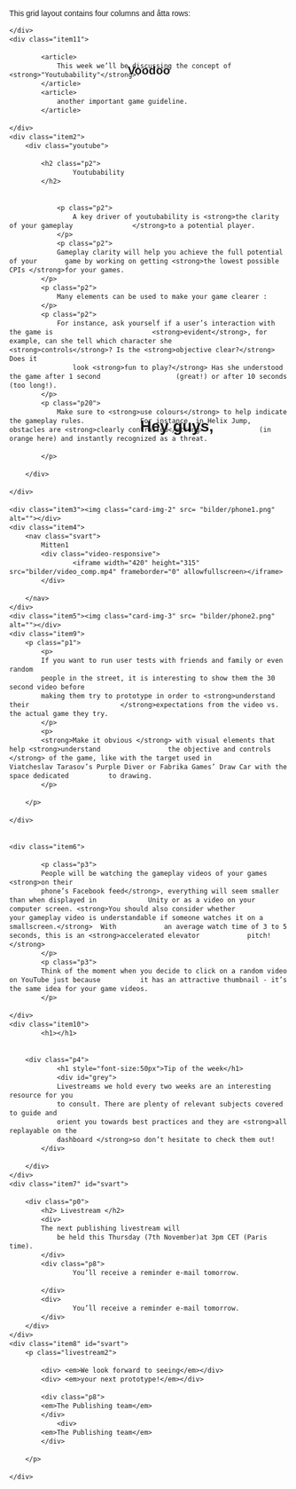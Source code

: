 <!DOCTYPE html>
<html>
<head>
<style>
*{font-family: Helvetica, sans-serif;
		}
.item1 { grid-area: header; 
	background-image: url("bilder/header.png"); 
	height: 750px;
  	background-position: center;
	background-repeat: no-repeat; 
	background-size: cover;
  	position: relative;}
.item2 { grid-area: main1; }
.item3 { grid-area: right; margin-right: 60px;}
.item9 { grid-area: right1; margin-left:0px; margin-right: 60px;}
.item4 { grid-area: mitten1; background-color: #000000;color: orange;}
.item5 { grid-area: main; }
.item6 { grid-area: mitten2;}
.item10 {grid-area: mitten3; 
	background-image: url("bilder/footer.png"); 
	height: 500px;
  	background-position: center;
	background-repeat: no-repeat; 
	background-size: cover;
  	position: relative;}
.item11 { grid-area: mitten0;}

.item7 { grid-area: footer; background-color: #000000; color: white;}

.item8 { grid-area: footer2; background-color: #000000; color: white;}

.card-img-1 {
    height:100%;
    width: 100%; 
    }
.card-img-3{margin-left: 150px;}


article	{
	color:grey;	
	text-align:right;
	font-size: 150%;
	margin-right: 250px;
		}

.grid-container {
  display: grid;
  grid-template-areas:
    	' header header header  header'
	' mitten0 mitten0 mitten0  mitten0'
	' main1 main1 right right'
	' mitten1 mitten1 mitten1 mitten1'
    	' main main right1 right1'
	' mitten2 mitten2 mitten2 mitten2'
	' mitten3 mitten3 mitten3 mitten3'
    	' footer footer footer2 footer2';
  grid-gap: 0px;
 background-color: #FFFFFF;
  padding: 0px;
}

.grid-container > div {

  text-align: left;
  padding: 0px 0;
	background-color: #ffffff;
 }

p {color:grey; 
	font-size: 120%;
	margin-right: 80px;
	text-align:right;
	}
.p1 { margin-top: 100px; margin-left: 10px;  text-align:right;}
.p2 { margin-left: 150px; margin-right: 20px; text-align:left;}
.p20 { margin-left: 150px; margin-right: 20px; text-align:left;margin-bottom:100px;}
.p3 { margin-left: 150px; margin-right: 150px; text-align:left;}
.p4 { position: absolute;
  	top: 50%;
  	left: 50%;
  	transform: translate(-50%, -50%);
	text-align:center;
 	}
.p5 { position: absolute;
  	top: 10%;
  	left: 50%;
  	transform: translate(-50%, -50%);
	text-align:center;
 	}
.p6 { position: absolute;
  	top: 95%;
  	left: 60%;
  	transform: translate(-50%, -50%);
	text-align:center;
 	}


#grey {color:grey;font-size:20px;}

#svart {background-color: #000000;height:400px;}
#right {margin-right:40%;}

.youtube {margin-top: 100px;}

.svart {background-color: #000000; height: 600px;}

.video-responsive{
    overflow:hidden;
    padding-bottom:56.25%;
    position:relative;
    height:0;
}
.video-responsive iframe{
    left:0;
    top:0;
    height:100%;
    width:100%;
    position:absolute;
}

.p0 {
  	margin-left:40%;
	margin-right:20%;
	margin-top:100px;
	text-align:left;
	
	background-color: #000000; color:white;
	}
.livestream2 {
	
	margin-right:40%;
	margin-top:150px;
	
	text-align:right;
	background-color: #000000; 
	
	}
.p7 { 
	text-align:left;
	margin-left:40%;
	margin-right:20%;
	color:white;
 	}
.p8 { 
	text-align:right;
	
	color:black;
 	}

</style>
</head>



<body>
<p>This grid layout contains four columns and åtta rows:</p>

<div class="grid-container">
  	<div class="item1">
		<div class="p5">
			<h2>Voodoo</h2>
		</div>
		<div class="p6">	
			<h1> 
				Hey guys, 
			</h1>
		</div>
		

	</div>
	<div class="item11">
			
			<article>
				This week we’ll be discussing the concept of <strong>"Youtubability"</strong>- 				 
			</article>
			<article>
    			another important game guideline. 
			</article>
		
	</div>
  	<div class="item2">
		<div class="youtube">
		
			<h2 class="p2">
    				Youtubability
			</h2>
			
			
				<p class="p2">
    				A key driver of youtubability is <strong>the clarity of your gameplay 				</strong>to a potential player.
				</p>
				<p class="p2">
				Gameplay clarity will help you achieve the full potential of your 		game by working on getting <strong>the lowest possible CPIs </strong>for your games.
			</p>
			<p class="p2">
				Many elements can be used to make your game clearer :
			</p>
			<p class="p2">	
				For instance, ask yourself if a user’s interaction with the game is 						<strong>evident</strong>, for example, can she tell which character she 					<strong>controls</strong>? Is the <strong>objective clear?</strong> Does it
    				look <strong>fun to play?</strong> Has she understood the game after 1 second 					(great!) or after 10 seconds (too long!).
			</p>
			<p class="p20">
				Make sure to <strong>use colours</strong> to help indicate the gameplay rules. 				For instance, in Helix Jump, obstacles are <strong>clearly contrasted</strong> 				(in orange here) and instantly recognized as a threat.
			
			</p>
		
		</div>
		
	</div>

  	<div class="item3"><img class="card-img-2" src= "bilder/phone1.png" alt=""></div>  
	<div class="item4">	
		<nav class="svart">
			Mitten1
			<div class="video-responsive">
    				<iframe width="420" height="315" src="bilder/video_comp.mp4" frameborder="0" allowfullscreen></iframe>
			</div>
			
		</nav>
	</div> 
	<div class="item5"><img class="card-img-3" src= "bilder/phone2.png" alt=""></div>
	<div class="item9">
		<p class="p1"> 
			<p> 
			If you want to run user tests with friends and family or even random
			people in the street, it is interesting to show them the 30 second video before
			making them try to prototype in order to <strong>understand their 						</strong>expectations from the video vs. the actual game they try.
			</p>
			<p>	
			<strong>Make it obvious </strong> with visual elements that help <strong>understand 				the objective and controls </strong> of the game, like with the target used in 					Viatcheslav Tarasov’s Purple Diver or Fabrika Games’ Draw Car with the space dedicated 			to drawing.
			</p>
			
		</p>
		
	</div> 

  
	<div class="item6">

			<p class="p3">	
			People will be watching the gameplay videos of your games <strong>on their
			phone’s Facebook feed</strong>, everything will seem smaller than when displayed in 			Unity or as a video on your computer screen. <strong>You should also consider whether 			your gameplay video is understandable if someone watches it on a smallscreen.</strong>  With 			an average watch time of 3 to 5 seconds, this is an <strong>accelerated elevator 			pitch!</strong>
			</p>
			<p class="p3">
			Think of the moment when you decide to click on a random video on YouTube just because 			it has an attractive thumbnail - it’s the same idea for your game videos.
			</p>
			
	</div>
	<div class="item10">
			<h1></h1>
			
			
		<div class="p4">
    			<h1 style="font-size:50px">Tip of the week</h1>
    			<div id="grey">
				Livestreams we hold every two weeks are an interesting resource for you
				to consult. There are plenty of relevant subjects covered to guide and
				orient you towards best practices and they are <strong>all replayable on the
				dashboard </strong>so don’t hesitate to check them out!
			</div>
    
  		</div>
	</div>
  	<div class="item7" id="svart">
		
		<div class="p0">  
			<h2> Livestream </h2>
			<div>
			The next publishing livestream will
        		be held this Thursday (7th November)at 3pm CET (Paris time).
			</div>
			<div class="p8"> 
        			You’ll receive a reminder e-mail tomorrow.
			
			</div>
			<div> 
        			You’ll receive a reminder e-mail tomorrow.
			</div>
		</div>
	</div>
	<div class="item8" id="svart">
		<p class="livestream2">
			
			<div> <em>We look forward to seeing</em></div>
			<div> <em>your next prototype!</em></div>
			
			<div class="p8"> 	
			<em>The Publishing team</em>
			</div>
    			<div> 	
			<em>The Publishing team</em>
			</div>
		
		</p>
		
	</div>
</div>

</body>
</html>
